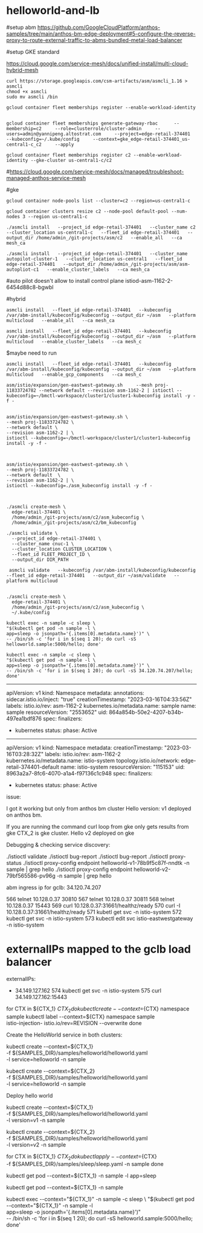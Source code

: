 # helloworld-and-lb

#setup abm https://github.com/GoogleCloudPlatform/anthos-samples/tree/main/anthos-bm-edge-deployment#5-configure-the-reverse-proxy-to-route-external-traffic-to-abms-bundled-metal-load-balancer

#setup GKE standard


https://cloud.google.com/service-mesh/docs/unified-install/multi-cloud-hybrid-mesh

    curl https://storage.googleapis.com/csm-artifacts/asm/asmcli_1.16 > asmcli
    chmod +x asmcli
    sudo mv asmcli /bin

    gcloud container fleet memberships register --enable-workload-identity


    gcloud container fleet memberships generate-gateway-rbac      --membership=c2     --role=clusterrole/cluster-admin     --users=admin@yannipeng.altostrat.com     --project=edge-retail-374401     --kubeconfig=~/.kube/config     --context=gke_edge-retail-374401_us-central1-c_c2     --apply

    gcloud container fleet memberships register c2 --enable-workload-identity --gke-cluster us-central1-c/c2

#https://cloud.google.com/service-mesh/docs/managed/troubleshoot-managed-anthos-service-mesh

#gke
   
    gcloud container node-pools list --cluster=c2 --region=us-central1-c
    
    gcloud container clusters resize c2 --node-pool default-pool --num-nodes 3 --region us-central1-c

    ./asmcli install   --project_id edge-retail-374401   --cluster_name c2  --cluster_location us-central1-c   --fleet_id edge-retail-374401   --output_dir /home/admin_/git-projects/asm/c2   --enable_all   --ca mesh_ca

    ./asmcli install   --project_id edge-retail-374401   --cluster_name autopilot-cluster-1   --cluster_location us-central1   --fleet_id edge-retail-374401   --output_dir /home/admin_/git-projects/asm/asm-autopliot-c1   --enable_cluster_labels   --ca mesh_ca

#auto pilot doesn't allow to install control plane istiod-asm-1162-2-6454d88c8-bgwbl

#hybrid
 
    asmcli install   --fleet_id edge-retail-374401   --kubeconfig /var/abm-install/kubeconfig/kubeconfig --output_dir ~/asm   --platform multicloud   --enable_all   --ca mesh_ca

    asmcli install   --fleet_id edge-retail-374401   --kubeconfig /var/abm-install/kubeconfig/kubeconfig --output_dir ~/asm   --platform multicloud   --enable_cluster_labels   --ca mesh_c


$maybe need to run 
   
    asmcli install   --fleet_id edge-retail-374401   --kubeconfig /var/abm-install/kubeconfig/kubeconfig --output_dir ~/asm   --platform multicloud   --enable_gcp_components   --ca mesh_c

    asm/istio/expansion/gen-eastwest-gateway.sh     --mesh proj-11833724782 --network default --revision asm-1162-2 | istioctl --kubeconfig=~/bmctl-workspace/cluster1/cluster1-kubeconfig install -y -f -


    asm/istio/expansion/gen-eastwest-gateway.sh \
    --mesh proj-11833724782 \
    --network default \
    --revision asm-1162-2 | \
    istioctl --kubeconfig=~/bmctl-workspace/cluster1/cluster1-kubeconfig install -y -f -



    asm/istio/expansion/gen-eastwest-gateway.sh \
    --mesh proj-11833724782 \
    --network default  \
    --revision asm-1162-2 | \
    istioctl --kubeconfig=./asm_kubeconfig install -y -f -



    ./asmcli create-mesh \
      edge-retail-374401 \
      /home/admin_/git-projects/asm/c2/asm_kubeconfig \
      /home/admin_/git-projects/asm/c2/bm_kubeconfig

    ./asmcli validate \
      --project_id edge-retail-374401 \
      --cluster_name cnuc-1 \
      --cluster_location CLUSTER_LOCATION \
      --fleet_id FLEET_PROJECT_ID \
      --output_dir DIR_PATH

     asmcli validate   --kubeconfig /var/abm-install/kubeconfig/kubeconfig   --fleet_id edge-retail-374401   --output_dir ~/asm/validate   --platform multicloud


    ./asmcli create-mesh \
      edge-retail-374401 \
      /home/admin_/git-projects/asm/c2/asm_kubeconfig \
      ~/.kube/config

    kubectl exec -n sample -c sleep \
    "$(kubectl get pod -n sample -l \
    app=sleep -o jsonpath='{.items[0].metadata.name}')" \
    -- /bin/sh -c 'for i in $(seq 1 20); do curl -sS helloworld.sample:5000/hello; done'

    kubectl exec -n sample -c sleep \
    "$(kubectl get pod -n sample -l \
    app=sleep -o jsonpath='{.items[0].metadata.name}')" \
    -- /bin/sh -c 'for i in $(seq 1 20); do curl -sS 34.120.74.207/hello; done'


---
apiVersion: v1
kind: Namespace
metadata:
  annotations:
    sidecar.istio.io/inject: "true"
  creationTimestamp: "2023-03-16T04:33:56Z"
  labels:
    istio.io/rev: asm-1162-2
    kubernetes.io/metadata.name: sample
  name: sample
  resourceVersion: "2553652"
  uid: 864a854b-50e2-4207-b34b-497ea1bdf876
spec:
  finalizers:
  - kubernetes
status:
  phase: Active
---
apiVersion: v1
kind: Namespace
metadata:
  creationTimestamp: "2023-03-16T03:28:32Z"
  labels:
    istio.io/rev: asm-1162-2
    kubernetes.io/metadata.name: istio-system
    topology.istio.io/network: edge-retail-374401-default
  name: istio-system
  resourceVersion: "115153"
  uid: 8963a2a7-8fc6-4070-a1a4-f97136c1c948
spec:
  finalizers:
  - kubernetes
status:
  phase: Active



issue:

I got it working but only from anthos bm cluster Hello version: v1 deployed on anthos bm.

If you are running the command curl loop from gke only gets results from gke CTX_2 is gke cluster. Hello v2 deployed on gke


Debugging & checking service discovery:

  ./istioctl validate
  ./istioctl bug-report
  ./istioctl bug-report
  ./istioctl proxy-status
  ./istioctl proxy-config endpoint helloworld-v1-78b9f5c87f-nndtk -n sample | grep hello
  ./istioctl proxy-config endpoint helloworld-v2-79bf565586-pv96g  -n sample | grep hello
  

abm ingress ip for gclb: 34.120.74.207


  566  telnet 10.128.0.37 30810
  567  telnet 10.128.0.37 30811
  568  telnet 10.128.0.37 15443
  569  curl 10.128.0.37:31661/healthz/ready
  570  curl -I 10.128.0.37:31661/healthz/ready
  571  kubetl get svc -n istio-system
  572  kubectl get svc -n istio-system
  573  kubectl edit svc istio-eastwestgateway -n istio-system
  # externalIPs mapped to the gclb load balancer
  externalIPs:
  - 34.149.127.162
  574  kubectl get svc -n istio-system
  575  curl 34.149.127.162:15443



for CTX in ${CTX_1} ${CTX_2}
do
    kubectl create --context=${CTX} namespace sample
    kubectl label --context=${CTX} namespace sample \
        istio-injection- istio.io/rev=REVISION --overwrite
done


Create the HelloWorld service in both clusters:


kubectl create --context=${CTX_1} \
    -f ${SAMPLES_DIR}/samples/helloworld/helloworld.yaml \
    -l service=helloworld -n sample

kubectl create --context=${CTX_2} \
    -f ${SAMPLES_DIR}/samples/helloworld/helloworld.yaml \
    -l service=helloworld -n sample
    
Deploy hello world

kubectl create --context=${CTX_1} \
  -f ${SAMPLES_DIR}/samples/helloworld/helloworld.yaml \
  -l version=v1 -n sample

kubectl create --context=${CTX_2} \
  -f ${SAMPLES_DIR}/samples/helloworld/helloworld.yaml \
  -l version=v2 -n sample
  
for CTX in ${CTX_1} ${CTX_2}
do
    kubectl apply --context=${CTX} \
        -f ${SAMPLES_DIR}/samples/sleep/sleep.yaml -n sample
done

  kubectl get pod --context=${CTX_1} -n sample -l app=sleep
  
  kubectl get pod --context=${CTX_1} -n sample
  
  kubectl exec --context="${CTX_1}" -n sample -c sleep \
    "$(kubectl get pod --context="${CTX_1}" -n sample -l \
    app=sleep -o jsonpath='{.items[0].metadata.name}')" \
    -- /bin/sh -c 'for i in $(seq 1 20); do curl -sS helloworld.sample:5000/hello; done'
